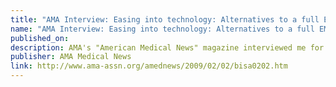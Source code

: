 ```yaml
---
title: "AMA Interview: Easing into technology: Alternatives to a full EMR"
name: "AMA Interview: Easing into technology: Alternatives to a full EMR"
published_on: 
description: AMA's "American Medical News" magazine interviewed me for their piece on EMRs. I suggested that even if a full-fledged system is financially out of reach for your practice, there are ways to "ease into" automation.
publisher: AMA Medical News
link: http://www.ama-assn.org/amednews/2009/02/02/bisa0202.htm
---
```

